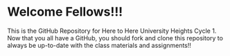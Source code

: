 # Welcome Fellows!!!

This is the GitHub Repository for Here to Here University Heights Cycle 1. Now that you all have a GitHub, you should fork and clone this repository to always be up-to-date with the class materials and assignments!!
